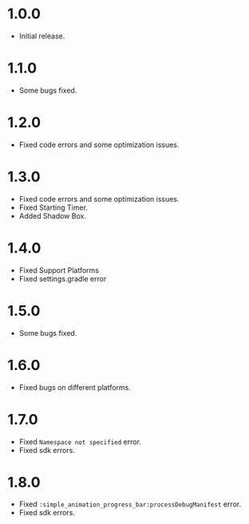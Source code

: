 # 1.0.0
- Initial release.

# 1.1.0
- Some bugs fixed.

# 1.2.0
- Fixed code errors and some optimization issues.

# 1.3.0
- Fixed code errors and some optimization issues.
- Fixed Starting Timer.
- Added Shadow Box.

# 1.4.0
- Fixed Support Platforms
- Fixed settings.gradle error

# 1.5.0
- Some bugs fixed.

# 1.6.0
- Fixed bugs on different platforms.

# 1.7.0
- Fixed ```Namespace not specified``` error.
- Fixed sdk errors.

# 1.8.0
- Fixed ```:simple_animation_progress_bar:processDebugManifest``` error.
- Fixed sdk errors.